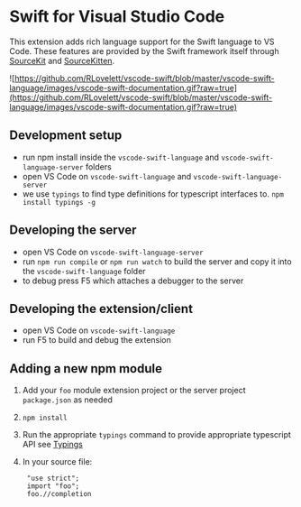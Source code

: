 # Swift for Visual Studio Code

This extension adds rich language support for the Swift language to VS Code. These features are
provided by the Swift framework itself through
[SourceKit](https://github.com/apple/swift/tree/master/tools/SourceKit)
and [SourceKitten](https://github.com/jpsim/SourceKitten).

![https://github.com/RLovelett/vscode-swift/blob/master/vscode-swift-language/images/vscode-swift-documentation.gif?raw=true](https://github.com/RLovelett/vscode-swift/blob/master/vscode-swift-language/images/vscode-swift-documentation.gif?raw=true)

## Development setup
- run npm install inside the `vscode-swift-language` and `vscode-swift-language-server` folders
- open VS Code on `vscode-swift-language` and `vscode-swift-language-server`
- we use `typings` to find type definitions for typescript interfaces to. `npm install typings -g`

## Developing the server
- open VS Code on `vscode-swift-language-server`
- run `npm run compile` or `npm run watch` to build the server and copy it into the `vscode-swift-language` folder
- to debug press F5 which attaches a debugger to the server

## Developing the extension/client
- open VS Code on `vscode-swift-language`
- run F5 to build and debug the extension

## Adding a new npm module
1. Add your `foo` module  extension project or the server project `package.json` as needed
2. `npm install`
3. Run the appropriate `typings` command to provide appropriate typescript API see [Typings](https://github.com/typings/typings)  
4. In your source file:

        "use strict";
        import "foo";
        foo.//completion
      
